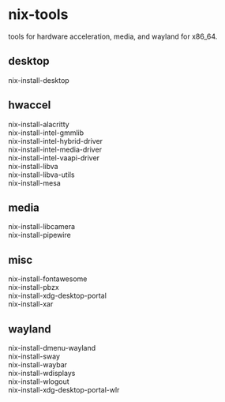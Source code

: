 # nix-tools

tools for hardware acceleration, media, and wayland for x86_64.<br>

## desktop
nix-install-desktop<br>

## hwaccel
nix-install-alacritty<br>
nix-install-intel-gmmlib<br>
nix-install-intel-hybrid-driver<br>
nix-install-intel-media-driver<br>
nix-install-intel-vaapi-driver<br>
nix-install-libva<br>
nix-install-libva-utils<br>
nix-install-mesa<br>

## media
nix-install-libcamera<br>
nix-install-pipewire<br>

## misc
nix-install-fontawesome<br>
nix-install-pbzx<br>
nix-install-xdg-desktop-portal<br>
nix-install-xar<br>

## wayland
nix-install-dmenu-wayland<br>
nix-install-sway<br>
nix-install-waybar<br>
nix-install-wdisplays<br>
nix-install-wlogout<br>
nix-install-xdg-desktop-portal-wlr<br>
